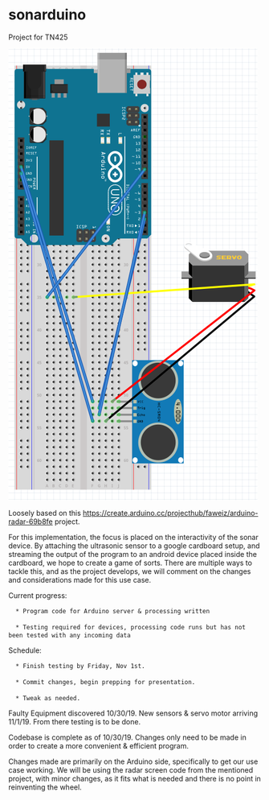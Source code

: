 # sonarduino
Project for TN425


![Circuit Diagram of Project](https://github.com/ban-ware/sonarduino/blob/master/Diagram.png)


Loosely based on this https://create.arduino.cc/projecthub/faweiz/arduino-radar-69b8fe project.

For this implementation, the focus is placed on the interactivity of the sonar device.  By attaching
the ultrasonic sensor to a google cardboard setup, and streaming the output of the program to an android device
placed inside the cardboard, we hope to create a game of sorts.  There are multiple ways to tackle this, and as the project develops, we will comment on the changes and considerations made for this use case.


Current progress:

      * Program code for Arduino server & processing written
      
      * Testing required for devices, processing code runs but has not been tested with any incoming data
      
Schedule:

      * Finish testing by Friday, Nov 1st.
      
      * Commit changes, begin prepping for presentation.
      
      * Tweak as needed.
      
Faulty Equipment discovered 10/30/19.  New sensors & servo motor arriving 11/1/19.  From there testing is to be done.

Codebase is complete as of 10/30/19.  Changes only need to be made in order to create a more convenient & efficient program.


Changes made are primarily on the Arduino side, specifically to get our use case working.  We will be using the radar screen code from the mentioned project, with minor changes, as it fits what is needed and there is no point in reinventing the wheel.
